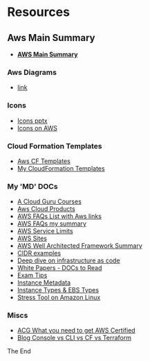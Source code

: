 <a id="top" />

# Resources

## Aws Main Summary
* **[AWS Main Summary](aws-main-summary.md)**


### Aws Diagrams 
* [link](aws-diagrams/readme.md)

### Icons
* [Icons pptx](aws-icons/AWS_Simple_Icons_PPT_v17.10.12.pptx)
* [Icons on AWS](https://aws.amazon.com/architecture/icons/)

### Cloud Formation Templates
* [Aws CF Templates](aws-template-samples)
* [My CloudFormation Templates](cloud-formation-templates)

### My 'MD' DOCs
* [A Cloud Guru Courses](docs-md/a-cloud-guru-courses.md)
* [Aws Cloud Products](docs-md/aws-cloud-products.md)
* [AWS FAQs List with Aws links](docs-md/aws-faqs-list.md)
* [AWS FAQs my summary](docs-md/aws-faqs-summary.md)
* [AWS Service Limits](docs-md/aws-limits.md)
* [AWS Sites](docs-md/aws-sites.md)
* [AWS Well Architected Framework Summary](docs-md/aws-well-architected-framework.md)
* [CIDR examples](docs-md/cidr-examples.md)
* [Deep dive on infrastructure as code](docs-md/deep-dive-on-infrastructure-as-code.md)
* [White Papers - DOCs to Read](docs-md/docs-to-read.md/#wp)
* [Exam Tips](docs-md/exam-tips.md)
* [Instance Metadata](docs-md/instance-metadada.md)
* [Instance Types & EBS Types](docs-md/instance-types.md)
* [Stress Tool on Amazon Linux](docs-md/stress-on-amazon-linux.md)

### Miscs
* [ACG What you need to get AWS Certified](https://read.acloud.guru/what-you-need-to-get-aws-certified-5937e613b10f)
* [Blog Console vs CLI vs CF vs Terraform](https://medium.com/tieto-developers/how-to-create-and-manage-resources-in-amazon-web-services-infrastructure-f9af85b77c4a)


The End